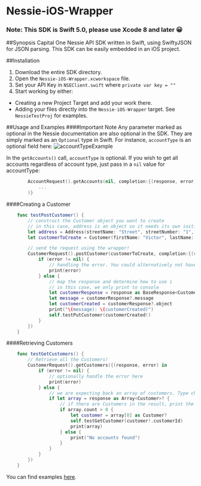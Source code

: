 # Nessie-iOS-Wrapper
### Note: This SDK is Swift 5.0, please use Xcode 8 and later 😀

##Synopsis
Capital One Nessie API SDK written in Swift, using SwiftyJSON for JSON parsing. This SDK can be easily embedded in an iOS project.

##Installation
1. Download the entire SDK directory.
2. Open the `Nessie-iOS-Wrapper.xcworkspace` file.
3. Set your API Key in `NSEClient.swift` where `private var key = ""`
4. Start working by either:
  * Creating a new Project Target and add your work there.
  * Adding your files directly into the `Nessie-iOS-Wrapper` target. See `NessieTestProj` for examples.

##Usage and Examples
####Important Note
Any parameter marked as optional in the Nessie documentation are also optional in the SDK. They are simply marked as an `Optional` type in Swift. For instance, `accountType` is an optional field here:
![accountTypeExample](http://i.imgur.com/RsLW1ls.png)

In the `getAccounts()` call, `accountType` is optional. If you wish to get all accounts regardless of account type, just pass in a `nil` value for accountType:
```swift
        AccountRequest().getAccounts(nil, completion:{(response, error) in
            ...
        )}
```

####Creating a Customer
```Swift
    func testPostCustomer() {
        // construct the Customer object you want to create
        // in this case, address is an object so it needs its own initializer
        let address = Address(streetName: "Street", streetNumber: "1", city: "City", state: "VA", zipCode: "12345")
        let customerToCreate = Customer(firstName: "Victor", lastName: "Lopez", address: address, customerId: "sup3rc00la1ph4num3r1cId")

        // send the request using the wrapper!
        CustomerRequest().postCustomer(customerToCreate, completion:{(response, error) in
            if (error != nil) {
                // handling the error. You could alternatively not have this block if you so choose
                print(error)
            } else {
                // map the response and determine how to use i
                // in this case, we only print to console
                let customerResponse = response as BaseResponse<Customer>?
                let message = customerResponse?.message
                let customerCreated = customerResponse?.object
                print("\(message): \(customerCreated)")
                self.testPutCustomer(customerCreated!)
            }
        })
    }
```

####Retrieving Customers
```Swift
    func testGetCustomers() {
        // Retrieve all the Customers!
        CustomerRequest().getCustomers({(response, error) in
            if (error != nil) {
                // optionally handle the error here
                print(error)
            } else {
                // we are expecting back an array of customers. Type check!
                if let array = response as Array<Customer>? {
                    // if there are Customers in the result, print the first Customer
                    if array.count > 0 {
                        let customer = array[0] as Customer?
                        self.testGetCustomer(customer!.customerId)
                        print(array)
                    } else {
                        print("No accounts found")
                    }
                }
            }
        })
    }
```

You can find examples [here](https://github.com/nessieisreal/nessie-ios-sdk-swift/blob/master/NessieTestProj/NSEFunctionalTests.swift).
